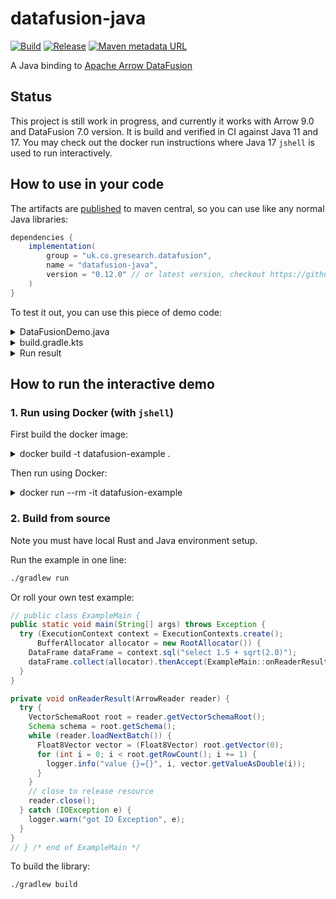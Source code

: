 # datafusion-java

[![Build](https://github.com/G-Research/datafusion-java/actions/workflows/build.yml/badge.svg)](https://github.com/G-Research/datafusion-java/actions/workflows/build.yml)
[![Release](https://github.com/G-Research/datafusion-java/actions/workflows/release.yml/badge.svg)](https://github.com/G-Research/datafusion-java/actions/workflows/release.yml)
[![Maven metadata URL](https://img.shields.io/maven-metadata/v?metadataUrl=https%3A%2F%2Frepo1.maven.org%2Fmaven2%2Fuk%2Fco%2Fgresearch%2Fdatafusion%2Fdatafusion-java%2Fmaven-metadata.xml)](https://repo1.maven.org/maven2/uk/co/gresearch/datafusion/datafusion-java/)

A Java binding to [Apache Arrow DataFusion][1]

## Status

This project is still work in progress, and currently it works with Arrow 9.0 and DataFusion 7.0 version.
It is build and verified in CI against Java 11 and 17. You may check out the docker run instructions
where Java 17 `jshell` is used to run interactively.

## How to use in your code

The artifacts are [published][2] to maven central, so you can use like any normal Java libraries:

```groovy
dependencies {
    implementation(
        group = "uk.co.gresearch.datafusion",
        name = "datafusion-java",
        version = "0.12.0" // or latest version, checkout https://github.com/G-Research/datafusion-java/releases
    )
}
```

To test it out, you can use this piece of demo code:

<details>
<summary>DataFusionDemo.java</summary>

```java
package com.me;

import org.apache.arrow.datafusion.DataFrame;
import org.apache.arrow.datafusion.SessionContext;
import org.apache.arrow.datafusion.SessionContexts;

public class DataFusionDemo {

    public static void main(String[] args) throws Exception {
        try (ExecutionContext executionContext = ExecutionContexts.create()) {
            executionContext.sql("select sqrt(65536)").thenCompose(DataFrame::show).join();
        }
    }
}
```

</details>

<details>
<summary>build.gradle.kts</summary>

```kotlin
plugins {
  java
  application
}

repositories {
  mavenCentral()
  google()
}

tasks {
  application {
    mainClass.set("com.me.DataFusionDemo")
  }
}

dependencies {
  implementation(
    group = "uk.co.gresearch.datafusion",
    name = "datafusion-java",
    version = "0.12.0"
  )
}

```

</details>

<details>
<summary>Run result</summary>

```

$ ./gradlew run
...
> Task :compileKotlin UP-TO-DATE
> Task :compileJava UP-TO-DATE
> Task :processResources NO-SOURCE
> Task :classes UP-TO-DATE

> Task :run
successfully created tokio runtime
+--------------------+
| sqrt(Int64(65536)) |
+--------------------+
| 256                |
+--------------------+
successfully shutdown tokio runtime

BUILD SUCCESSFUL in 2s
3 actionable tasks: 1 executed, 2 up-to-date
16:43:34: Execution finished 'run'.


```

</details>

## How to run the interactive demo

### 1. Run using Docker (with `jshell`)

First build the docker image:

<details>
<summary>docker build -t datafusion-example .</summary>

```text
❯ docker build -t datafusion-example .
[+] Building 615.2s (14/14) FINISHED
 => [internal] load build definition from Dockerfile                                                     0.0s
 => => transferring dockerfile: 598B                                                                     0.0s
 => [internal] load .dockerignore                                                                        0.0s
 => => transferring context: 81B                                                                         0.0s
 => [internal] load metadata for docker.io/library/openjdk:11-jdk-slim-bullseye                          5.6s
 => [internal] load build context                                                                       66.5s
 => => transferring context: 4.01GB                                                                     66.0s
 => [1/9] FROM docker.io/library/openjdk:11-jdk-slim-bullseye@sha256:0aac7dafc37d192d744228a6b26437438  22.3s
 => => resolve docker.io/library/openjdk:11-jdk-slim-bullseye@sha256:0aac7dafc37d192d744228a6b264374389  0.0s
 => => sha256:0aac7dafc37d192d744228a6b26437438908929883fc156b761ab779819e0fbd 549B / 549B               0.0s
 => => sha256:452daa20005a0f380b34b3d71a89e06cd7007086945fe3434d2a30fc1002475c 1.16kB / 1.16kB           0.0s
 => => sha256:7c8c5acc99dd425bd4b9cc46edc6f8b1fc7abd23cd5ea4c83d622d8ae1f2230f 5.60kB / 5.60kB           0.0s
 => => sha256:214ca5fb90323fe769c63a12af092f2572bf1c6b300263e09883909fc865d260 31.38MB / 31.38MB         2.6s
  1 update dockerfile, fix library path
 => => sha256:ebf31789c5c1a5e3676cbd7a34472d61217c52c819552f5b116565c22cb6d2f1 1.58MB / 1.58MB           2.3s
 => => sha256:8741521b2ba4d4d676c7a992cb54627c0eb9fdce1b4f68ad17da4f8b2abf103a 211B / 211B               2.5s
 => => sha256:2b079b63f250d1049457d0657541b735a1915d4c4a5aa6686d172c3821e3ebc9 204.24MB / 204.24MB      16.3s
 => => extracting sha256:214ca5fb90323fe769c63a12af092f2572bf1c6b300263e09883909fc865d260                2.7s
 => => extracting sha256:ebf31789c5c1a5e3676cbd7a34472d61217c52c819552f5b116565c22cb6d2f1                0.3s
 => => extracting sha256:8741521b2ba4d4d676c7a992cb54627c0eb9fdce1b4f68ad17da4f8b2abf103a                0.0s
 => => extracting sha256:2b079b63f250d1049457d0657541b735a1915d4c4a5aa6686d172c3821e3ebc9                5.9s
 => [2/9] RUN apt-get update &&   apt-get -y install curl gcc &&   rm -rf /var/lib/apt/lists/*          23.6s
 => [3/9] RUN curl --proto '=https' --tlsv1.2 -sSf https://sh.rustup.rs | sh -s -- -y                   29.6s
 => [4/9] WORKDIR /usr/opt/datafusion-java                                                               0.0s
 => [5/9] COPY build.gradle settings.gradle gradlew ./                                                   0.0s
 => [6/9] COPY gradle gradle                                                                             0.0s
 => [7/9] RUN ./gradlew --version                                                                        8.5s
 => [8/9] COPY . .                                                                                       8.9s
 => [9/9] RUN ./gradlew cargoReleaseBuild build installDist                                            494.7s
 => exporting to image                                                                                  21.9s
 => => exporting layers                                                                                 21.9s
 => => writing image sha256:36cabc4e6c400adb4fa0b10f9c07c79aa9b50703bc76a5727d3e43f85cc76f36             0.0s
 => => naming to docker.io/library/datafusion-example                                                    0.0s

Use '                                                                  0.0s
```

</details>

Then run using Docker:

<details>
<summary>docker run --rm -it datafusion-example</summary>

```text
Dec 27, 2021 2:52:22 AM java.util.prefs.FileSystemPreferences$1 run
INFO: Created user preferences directory.
|  Welcome to JShell -- Version 11.0.13
|  For an introduction type: /help intro

jshell> import org.apache.arrow.datafusion.*

jshell> var context = ExecutionContexts.create()
context ==> org.apache.arrow.datafusion.DefaultSessionContext@4229bb3f

jshell> var df = context.sql("select 1.1 + cos(2.0)").join()
df ==> org.apache.arrow.datafusion.DefaultDataFrame@1a18644

jshell> import org.apache.arrow.memory.*

jshell> var allocator = new RootAllocator()
SLF4J: Failed to load class "org.slf4j.impl.StaticLoggerBinder".
SLF4J: Defaulting to no-operation (NOP) logger implementation
SLF4J: See http://www.slf4j.org/codes.html#StaticLoggerBinder for further details.
allocator ==> Allocator(ROOT) 0/0/0/9223372036854775807 (res/actual/peak/limit)


jshell> var r = df.collect(allocator).join()
02:52:46.882 [main] INFO  org.apache.arrow.datafusion.DefaultDataFrame - successfully completed with arr length=538
r ==> org.apache.arrow.vector.ipc.ArrowFileReader@5167f57d

jshell> var root = r.getVectorSchemaRoot()
root ==> org.apache.arrow.vector.VectorSchemaRoot@4264b240

jshell> r.loadNextBatch()
$8 ==> true

jshell> var v = root.getVector(0)
v ==> [0.6838531634528577]
```

</details>

### 2. Build from source

Note you must have local Rust and Java environment setup.

Run the example in one line:

```bash
./gradlew run
```

Or roll your own test example:

```java
// public class ExampleMain {
public static void main(String[] args) throws Exception {
  try (ExecutionContext context = ExecutionContexts.create();
      BufferAllocator allocator = new RootAllocator()) {
    DataFrame dataFrame = context.sql("select 1.5 + sqrt(2.0)");
    dataFrame.collect(allocator).thenAccept(ExampleMain::onReaderResult);
  }
}

private void onReaderResult(ArrowReader reader) {
  try {
    VectorSchemaRoot root = reader.getVectorSchemaRoot();
    Schema schema = root.getSchema();
    while (reader.loadNextBatch()) {
      Float8Vector vector = (Float8Vector) root.getVector(0);
      for (int i = 0; i < root.getRowCount(); i += 1) {
        logger.info("value {}={}", i, vector.getValueAsDouble(i));
      }
    }
    // close to release resource
    reader.close();
  } catch (IOException e) {
    logger.warn("got IO Exception", e);
  }
}
// } /* end of ExampleMain */
```

To build the library:

```bash
./gradlew build
```

[1]: https://github.com/apache/arrow-datafusion
[2]: https://central.sonatype.com/artifact/uk.co.gresearch.datafusion/datafusion-java/
